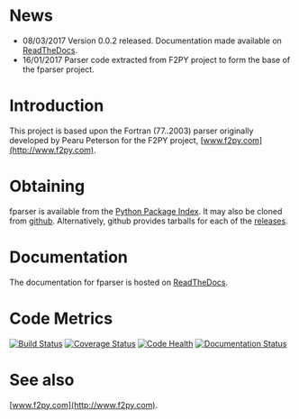 # News #

  * 08/03/2017 Version 0.0.2 released. Documentation made available
    on [ReadTheDocs](http://fparser.readthedocs.io).
  * 16/01/2017 Parser code extracted from F2PY project to form the
    base of the fparser project.

# Introduction #

This project is based upon the Fortran (77..2003) parser originally
developed by Pearu Peterson for the F2PY project,
[www.f2py.com](http://www.f2py.com).

# Obtaining #

fparser is available from the [Python Package Index](https://pypi.python.org/pypi/fparser).
It may also be cloned from [github](https://github.com/stfc/fparser). Alternatively, github provides
tarballs for each of the [releases](https://github.com/stfc/fparser/releases).

# Documentation #

The documentation for fparser is hosted on [ReadTheDocs](http://fparser.readthedocs.io).

# Code Metrics #

[![Build Status](https://travis-ci.org/stfc/fparser.svg?branch=master)](https://travis-ci.org/stfc/fparser)
[![Coverage Status](https://coveralls.io/repos/github/stfc/fparser/badge.svg?branch=master)](https://coveralls.io/github/stfc/fparser?branch=master)
[![Code Health](https://landscape.io/github/stfc/fparser/master/landscape.svg?style=flat)](https://landscape.io/github/stfc/fparser/master)
[![Documentation Status](https://readthedocs.org/projects/fparser/badge/?version=latest)](http://fparser.readthedocs.io/en/latest/?badge=latest)

# See also #

[www.f2py.com](http://www.f2py.com).

